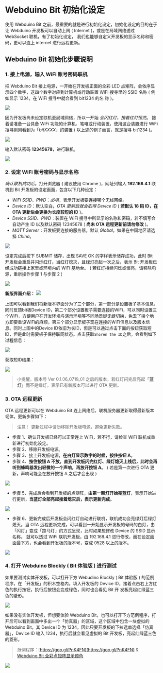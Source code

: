 # Webduino Bit 初始化设定

使用 Webduino Bit 之前，最重要的就是进行初始化设定，初始化设定的目的在于让 Webduino 开发板可以自动上网 ( Internet )，或是在局域网络透过 WebSocket 联机，有了初始化设定， 我们也能够自定义开发板的显示名称和密码，更可以连上 internet 进行远程更新。

## Webduino Bit 初始化步骤说明

### 1. 接上电源，输入 WiFi 账号密码联机

把 Webduino Bit 接上电源，一开始在开发板正面的全彩 LED 点矩阵，会依序显示四个数字，这四个数字对应到计算机或行动装置 WiFi 搜寻里的 SSID 名称 ( 例如显示 1234，在 WiFi 搜寻中就会看到 bit1234 的名 称 )。

![](img/tutorials/zh_cn/setting-07.gif)

因为开发板尚未设定联机至局域网络，所以一开始 *会闪红灯，接着红灯恒亮*。 接着请准备一台具备 WiFi 功能的计算机、笔电或行动装置，使用这台装置进行 WiFi 搜寻刚刚看到为「*bitXXXX*」的装置 ( 以上述的例子而言，就是搜寻 bit1234 )。

![](img/tutorials/zh_cn/setting-01.jpg)

输入默认密码 **12345678**，进行联机。

![](img/tutorials/zh_cn/setting-02.jpg)

### 2. 设定 WiFi 账号密码与显示名称

*确认联机成功后*，打开浏览器 ( 建议使用 Chrome )，网址列输入 **192.168.4.1** 联机到 Bit 开发板的设定画面，包含以下几种设定：

- *WiFi SSID、PWD*：*必填*，表示开发板要连接哪个无线网络。
- *Device ID*：默认空白，*OTA 更新后就会取得 Device ID* ( **若默认 18 码 ID，在 OTA 更新后会更换为长度较短的 ID** )。
- *Device SSID、PWD*：装置在 WiFi 搜寻中所显示的名称和密码，若不填写会自动产生 ID 以及默认密码 12345678 ( **尚未 OTA 远程更新前请勿修改** )。
- *MQTT Server*：开发板要连接的服务器，默认 *Global*，如果在中国地区请选择 *China*。

![](img/tutorials/zh_cn/setting-03.jpg)

设定完成后按下 SUBMIT 储存，出现 SAVE OK 的字样表示储存成功，此时 Bit 开发板会重启并闪烁红灯，当红灯熄灭，且绿灯亮起一次之后，表示 Bit 开发板已经成功链接上家里或环境内的 WiFi 基地台。 ( 若红灯持续闪烁或恒亮，请移除电源，重新操作步骤 1 与步骤 2 )

![](img/tutorials/zh_cn/setting-04.jpg)

**新版界面介绍：**
![](img/tutorials/zh_cn/new-interface.png)

上图可以看到我们将新版本界面分为了三个部分，第一部分是设置板子基本信息，同时反馈bit板Device ID，第二个部分设置板子需要连接的WiFi，可以同时设置三个WiFi，方便用户在开发环境与演示环境等不同场景键无缝切换，免去了换个地方即要重设WiFi的麻烦。第三个部分显示板子现在连接的WiFi信息以及版本信息。同时上图中的Device ID依旧为长ID，但是可以通过点击下面的按钮获取短ID，但是此时需要板子保持联网状态。点击获取`Shoren the ID`之后，会看到如下过程信息：

![](img/tutorials/zh_cn/new-interface-getShortID.png)

获取短ID结果：

![](img/tutorials/zh_cn/new-interface-shortID.png)

> 小提醒，版本号 Ver 0.1.06_0719_01 之后的版本，若红灯闪完后亮起「**蓝灯**」而不是绿灯，表示已有新版本可以进行 OTA 更新。

### 3. OTA 远程更新

OTA 远程更新可以在 Webduino Bit 连上网络后，联机服务器更新取得最新版本韧体，更新步骤如下：

> 注意！ 更新过程中请勿移除开发板电源，避免更新失败。

- 步骤 1、确认开发板已经可以正常连上 WiFi，若不行，请检查 WiFi 联机或重新进行初始化设定。
- 步骤 2、移除开发板电源。
- 步骤 3、接上开发板电源，**在白灯显示数字的时候，按住按钮 A**。
- 步骤 4、**按住按钮 A 不放，直到开发板闪完红灯、绿灯熄灭上线后，此时会再听到蜂鸣器发出轻微的一个声响，再放开按钮 A**。 ( 若是第一次进行 OTA 更新，声响可能会在放开按钮 A 之后才会出现 )

![](img/tutorials/zh_cn/setting-08.jpg)
- 步骤 5、完成后会看到开发板的点矩阵，**由第一颗灯开始亮蓝灯**，表示开始进行更新，**当蓝灯全部亮起接着熄灭后，表示更新完成**。

![](img/tutorials/zh_cn/setting-09.gif)

- 步骤 6、更新完成后开发板会闪红灯自动进行联机，联机成功会亮绿灯后绿灯熄灭，当 OTA 远程更新完成，可以看到一开始显示开发板的号码的白灯，由「闪灯」变成「跑马灯」的方式呈现，此时如果想修改 Device 的 SSID 显示名称， 就可以透过 WiFi 联机开发板，由 192.168.4.1 进行修改，而在设定画面最下方，也会看到开发板的版本号，变成 0528 以上的版本。

![](img/tutorials/zh_cn/setting-10.jpg)

### 4. 打开 Webduino Blockly ( Bit 体验版 ) 进行测试

如果要测试实体开发板，可以打开下方 Webudino Blockly ( Bit 体验版 ) 的范例程序，在「开发板」的积木空格内，填入开发板的 Device ID，接着点击右上方红色的执行按钮，执行后按钮会变成绿色，同时也会看见 Bit 开 发板亮起红绿蓝三色的菱形。

![](img/tutorials/zh_cn/setting-05.jpg)

如果没有实体开发板，但想要体验 Webduino Bit，也可以打开下方范例程序，打开后可以看到画面中多出一个「仿真器」的区域，这个区域中包含一块虚拟的 Webduino Bit，其 Device ID 为 1234，因此只要开发板的下拉选单选择「仿真器」，Device ID 输入 1234，执行后就会看见虚拟的 Bit 开发板，亮起红绿蓝三色的菱形。

> 范例程序：[https://goo.gl/PnK4FN](https://goo.gl/PnK4FN) & [Webduino Bit 全彩点矩阵显示颜色](https://webduino.com.cn/link.html?lang=zh-hans&type=example&blockly=rgbmatrix01)

![](img/tutorials/zh_cn/setting-06.jpg)